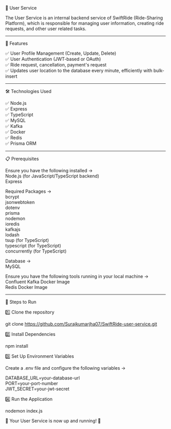 👤 User Service

The User Service is an internal backend service of SwiftRide (Ride-Sharing Platform), which is responsible for managing user information, creating ride requests, and other user related tasks.

-----------------------------------------------------------------------------------------------------------------------------------------------

🚀 Features

✅ User Profile Management (Create, Update, Delete)  
✅ User Authentication (JWT-based or OAuth)  
✅ Ride request, cancellation, payment's request  
✅ Updates user location to the database every minute, efficiently with bulk-insert

-----------------------------------------------------------------------------------------------------------------------------------------------

🛠 Technologies Used

✅ Node.js  
✅ Express  
✅ TypeScript  
✅ MySQL  
✅ Kafka  
✅ Docker  
✅ Redis  
✅ Prisma ORM  

-----------------------------------------------------------------------------------------------------------------------------------------------

📋 Prerequisites  

Ensure you have the following installed ->    
Node.js (for JavaScript/TypeScript backend)  
Express  

Required Packages ->  
bcrypt  
jsonwebtoken  
dotenv  
prisma  
nodemon  
ioredis  
kafkajs  
lodash  
tsup (for TypeScript)  
typescript (for TypeScript)  
concurrently (for TypeScript)  

Database ->  
MySQL 

Ensure you have the following tools running in your local machine ->  
Confluent Kafka Docker Image  
Redis Docker Image  

-----------------------------------------------------------------------------------------------------------------------------------------------

📌 Steps to Run

1️⃣ Clone the repository

git clone https://github.com/Surajkumarjha07/SwiftRide-user-service.git

2️⃣ Install Dependencies

npm install

3️⃣ Set Up Environment Variables

Create a .env file and configure the following variables ->  

DATABASE_URL=your-database-url  
PORT=your-port-number  
JWT_SECRET=your-jwt-secret  

4️⃣ Run the Application

nodemon index.js

🚀 Your User Service is now up and running! 🎉

